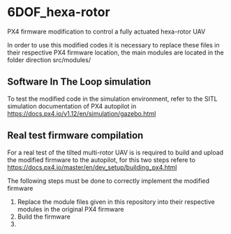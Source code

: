 # 6DOF_hexa-rotor
PX4 firmware modification to control a fully actuated hexa-rotor UAV


In order to use this modified codes it is necessary to replace these files in their respective PX4 firmware location, the main modules are located in the folder direction src/modules/

## Software In The Loop simulation
To test the modified code in the simulation environment, refer to the SITL simulation documentation of PX4 autopilot in https://docs.px4.io/v1.12/en/simulation/gazebo.html

## Real test firmware compilation
For a real test of the tilted multi-rotor UAV is is required to build and upload the modified firmware to the autopilot, for this two steps refere to https://docs.px4.io/master/en/dev_setup/building_px4.html

The following steps must be done to correctly implement the modified firmware

1. Replace the module files given in this repository into their respective modules in the original PX4 firmware
2. Build the firmware
3. 
